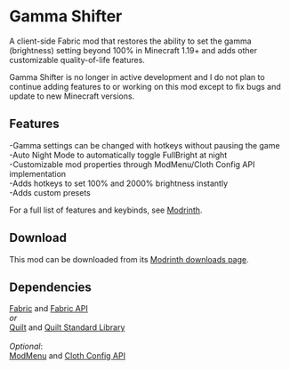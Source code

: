 # Gamma Shifter
A client-side Fabric mod that restores the ability to set the gamma (brightness) setting beyond 100% in Minecraft
1.19+ and adds other customizable quality-of-life features.

Gamma Shifter is no longer in active development and I do not plan to continue adding features to or working on this mod
except to fix bugs and update to new Minecraft versions.

## Features
-Gamma settings can be changed with hotkeys without pausing the game<br>
-Auto Night Mode to automatically toggle FullBright at night <br>
-Customizable mod properties through ModMenu/Cloth Config API implementation <br>
-Adds hotkeys to set 100% and 2000% brightness instantly <br>
-Adds custom presets <br>

For a full list of features and keybinds, see [Modrinth](https://modrinth.com/mod/gamma-shifter).

## Download
This mod can be downloaded from its [Modrinth downloads page](https://modrinth.com/mod/gamma-shifter/versions).

## Dependencies
[Fabric](https://fabricmc.net/use/installer/) and [Fabric API](https://modrinth.com/mod/fabric-api/versions) <br>
*or* <br>
[Quilt](https://quiltmc.org/en/install/) and [Quilt Standard Library](https://modrinth.com/mod/qsl/versions)
<br><br>
*Optional*: <br>
[ModMenu](https://modrinth.com/mod/modmenu/versions) and
[Cloth Config API](https://modrinth.com/mod/cloth-config/versions) <br>
